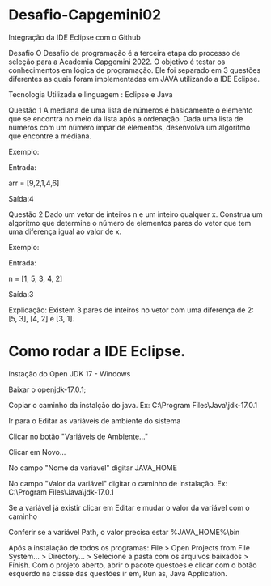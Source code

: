 # Desafio-Capgemini02
Integração da IDE Eclipse com o Github

Desafio
O Desafio de programação é a terceira etapa do processo de seleção para a Academia Capgemini 2022. O objetivo é testar os conhecimentos em lógica de programação. Ele foi separado em 3 questões diferentes as quais foram implementadas em JAVA utilizando a IDE Eclipse.

Tecnologia Utilizada e linguagem  :  Eclipse e Java

Questão 1
A mediana de uma lista de números é basicamente o elemento que se encontra no meio da lista após a ordenação. Dada uma lista de números com um número ímpar de elementos, desenvolva um algoritmo que encontre a mediana.

Exemplo:

Entrada:

arr = [9,2,1,4,6]

Saída:4


Questão 2
Dado um vetor de inteiros n e um inteiro qualquer x. Construa um algoritmo que determine o número de elementos pares do vetor que tem uma diferença igual ao valor de x.

Exemplo:

Entrada:

n = [1, 5, 3, 4, 2]

Saída:3

Explicação:
Existem 3 pares de inteiros no vetor com uma diferença de 2: [5, 3], [4, 2] e [3, 1].

# Como rodar a IDE Eclipse.

Instação do Open JDK 17 - Windows

Baixar o openjdk-17.0.1;

Copiar o caminho da instalção do java. Ex: C:\Program Files\Java\jdk-17.0.1

Ir para o Editar as variáveis de ambiente do sistema

Clicar no botão "Variáveis de Ambiente..."

Clicar em Novo...

No campo "Nome da variável" digitar JAVA_HOME

No campo "Valor da variável" digitar o caminho de instalação. Ex: C:\Program Files\Java\jdk-17.0.1

Se a variável já existir clicar em Editar e mudar o valor da variável com o caminho

Conferir se a variável Path, o valor precisa estar %JAVA_HOME%\bin

Após a instalação de todos os programas:
File > Open Projects from File System... > Directory... > Selecione a pasta com os arquivos baixados > Finish. Com o projeto aberto, abrir o pacote questoes e clicar com o botão esquerdo na classe das questões ir em, Run as, Java Application.


